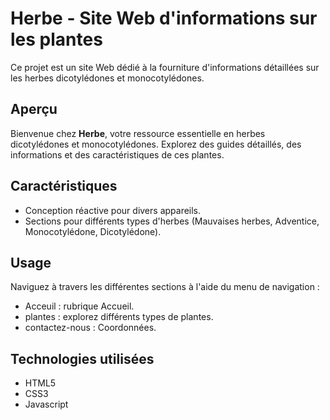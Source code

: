 # Herbe - Site Web d'informations sur les plantes

Ce projet est un site Web dédié à la fourniture d'informations détaillées sur les herbes dicotylédones et monocotylédones.

## Aperçu
Bienvenue chez **Herbe**, votre ressource essentielle en herbes dicotylédones et monocotylédones. Explorez des guides détaillés, des informations et des caractéristiques de ces plantes.

## Caractéristiques
- Conception réactive pour divers appareils.
- Sections pour différents types d'herbes (Mauvaises herbes, Adventice, Monocotylédone, Dicotylédone).

## Usage
Naviguez à travers les différentes sections à l'aide du menu de navigation :

- Acceuil : rubrique Accueil.
- plantes : explorez différents types de plantes.
- contactez-nous : Coordonnées.

## Technologies utilisées
   - HTML5
   - CSS3
   - Javascript
